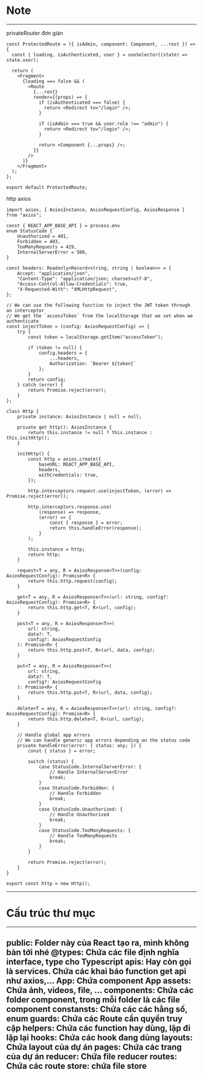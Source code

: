 # Note
--------------------------------------------
privateRouter đơn giản

```
const ProtectedRoute = ({ isAdmin, component: Component, ...rest }) => {
  const { loading, isAuthenticated, user } = useSelector((state) => state.user);

  return (
    <Fragment>
      {loading === false && (
        <Route
          {...rest}
          render={(props) => {
            if (isAuthenticated === false) {
              return <Redirect to="/login" />;
            }

            if (isAdmin === true && user.role !== "admin") {
              return <Redirect to="/login" />;
            }

            return <Component {...props} />;
          }}
        />
      )}
    </Fragment>
  );
};

export default ProtectedRoute;
```

http axios 
```
import axios, { AxiosInstance, AxiosRequestConfig, AxiosResponse } from "axios";

const { REACT_APP_BASE_API } = process.env
enum StatusCode {
    Unauthorized = 401,
    Forbidden = 403,
    TooManyRequests = 429,
    InternalServerError = 500,
}

const headers: Readonly<Record<string, string | boolean>> = {
    Accept: "application/json",
    "Content-Type": "application/json; charset=utf-8",
    "Access-Control-Allow-Credentials": true,
    "X-Requested-With": "XMLHttpRequest",
};

// We can use the following function to inject the JWT token through an interceptor
// We get the `accessToken` from the localStorage that we set when we authenticate
const injectToken = (config: AxiosRequestConfig) => {
    try {
        const token = localStorage.getItem("accessToken");

        if (token != null) {
            config.headers = {
                ...headers,
                Authorization: `Bearer ${token}`
            };
        }
        return config;
    } catch (error) {
        return Promise.reject(error);
    }
};

class Http {
    private instance: AxiosInstance | null = null;

    private get http(): AxiosInstance {
        return this.instance != null ? this.instance : this.initHttp();
    }

    initHttp() {
        const http = axios.create({
            baseURL: REACT_APP_BASE_API,
            headers,
            withCredentials: true,
        });

        http.interceptors.request.use(injectToken, (error) => Promise.reject(error));

        http.interceptors.response.use(
            (response) => response,
            (error) => {
                const { response } = error;
                return this.handleError(response);
            }
        );

        this.instance = http;
        return http;
    }

    request<T = any, R = AxiosResponse<T>>(config: AxiosRequestConfig): Promise<R> {
        return this.http.request(config);
    }

    get<T = any, R = AxiosResponse<T>>(url: string, config?: AxiosRequestConfig): Promise<R> {
        return this.http.get<T, R>(url, config);
    }

    post<T = any, R = AxiosResponse<T>>(
        url: string,
        data?: T,
        config?: AxiosRequestConfig
    ): Promise<R> {
        return this.http.post<T, R>(url, data, config);
    }

    put<T = any, R = AxiosResponse<T>>(
        url: string,
        data?: T,
        config?: AxiosRequestConfig
    ): Promise<R> {
        return this.http.put<T, R>(url, data, config);
    }

    delete<T = any, R = AxiosResponse<T>>(url: string, config?: AxiosRequestConfig): Promise<R> {
        return this.http.delete<T, R>(url, config);
    }

    // Handle global app errors
    // We can handle generic app errors depending on the status code
    private handleError(error: { status: any; }) {
        const { status } = error;

        switch (status) {
            case StatusCode.InternalServerError: {
                // Handle InternalServerError
                break;
            }
            case StatusCode.Forbidden: {
                // Handle Forbidden
                break;
            }
            case StatusCode.Unauthorized: {
                // Handle Unauthorized
                break;
            }
            case StatusCode.TooManyRequests: {
                // Handle TooManyRequests
                break;
            }
        }

        return Promise.reject(error);
    }
}

export const http = new Http();
```
-----------------------------
# Cấu trúc thư mục
-----------------------

public: Folder này của React tạo ra, mình không bàn tới nhé
@types: Chứa các file định nghĩa interface, type cho Typescript
apis: Hay còn gọi là services. Chứa các khai báo function get api như axios,…
App: Chứa component App
assets: Chứa ảnh, videos, file, …
components: Chứa các folder component, trong mỗi folder là các file component
constansts: Chứa các các hằng số, enum
guards: Chứa các Route cần quyền truy cập
helpers: Chứa các function hay dùng, lặp đi lặp lại
hooks: Chứa các hook đang dùng
layouts: Chứa layout của dự án
pages: Chứa các trang của dự án
reducer: Chứa file reducer
routes: Chứa các route
store: chứa file store
------------------
